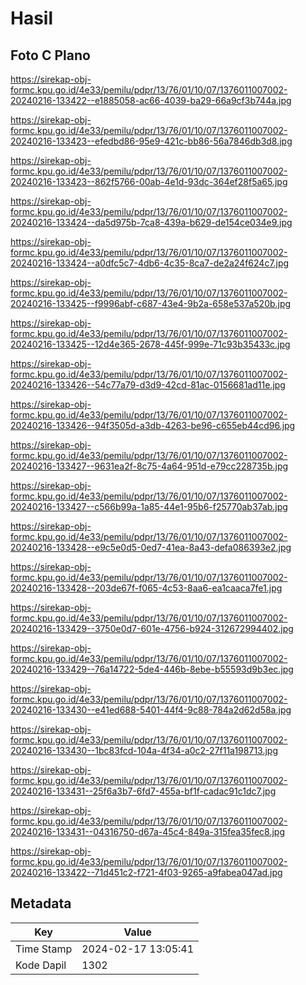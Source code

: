 # Hasil

## Foto C Plano

https://sirekap-obj-formc.kpu.go.id/4e33/pemilu/pdpr/13/76/01/10/07/1376011007002-20240216-133422--e1885058-ac66-4039-ba29-66a9cf3b744a.jpg

https://sirekap-obj-formc.kpu.go.id/4e33/pemilu/pdpr/13/76/01/10/07/1376011007002-20240216-133423--efedbd86-95e9-421c-bb86-56a7846db3d8.jpg

https://sirekap-obj-formc.kpu.go.id/4e33/pemilu/pdpr/13/76/01/10/07/1376011007002-20240216-133423--862f5766-00ab-4e1d-93dc-364ef28f5a65.jpg

https://sirekap-obj-formc.kpu.go.id/4e33/pemilu/pdpr/13/76/01/10/07/1376011007002-20240216-133424--da5d975b-7ca8-439a-b629-de154ce034e9.jpg

https://sirekap-obj-formc.kpu.go.id/4e33/pemilu/pdpr/13/76/01/10/07/1376011007002-20240216-133424--a0dfc5c7-4db6-4c35-8ca7-de2a24f624c7.jpg

https://sirekap-obj-formc.kpu.go.id/4e33/pemilu/pdpr/13/76/01/10/07/1376011007002-20240216-133425--f9996abf-c687-43e4-9b2a-658e537a520b.jpg

https://sirekap-obj-formc.kpu.go.id/4e33/pemilu/pdpr/13/76/01/10/07/1376011007002-20240216-133425--12d4e365-2678-445f-999e-71c93b35433c.jpg

https://sirekap-obj-formc.kpu.go.id/4e33/pemilu/pdpr/13/76/01/10/07/1376011007002-20240216-133426--54c77a79-d3d9-42cd-81ac-0156681ad11e.jpg

https://sirekap-obj-formc.kpu.go.id/4e33/pemilu/pdpr/13/76/01/10/07/1376011007002-20240216-133426--94f3505d-a3db-4263-be96-c655eb44cd96.jpg

https://sirekap-obj-formc.kpu.go.id/4e33/pemilu/pdpr/13/76/01/10/07/1376011007002-20240216-133427--9631ea2f-8c75-4a64-951d-e79cc228735b.jpg

https://sirekap-obj-formc.kpu.go.id/4e33/pemilu/pdpr/13/76/01/10/07/1376011007002-20240216-133427--c566b99a-1a85-44e1-95b6-f25770ab37ab.jpg

https://sirekap-obj-formc.kpu.go.id/4e33/pemilu/pdpr/13/76/01/10/07/1376011007002-20240216-133428--e9c5e0d5-0ed7-41ea-8a43-defa086393e2.jpg

https://sirekap-obj-formc.kpu.go.id/4e33/pemilu/pdpr/13/76/01/10/07/1376011007002-20240216-133428--203de67f-f065-4c53-8aa6-ea1caaca7fe1.jpg

https://sirekap-obj-formc.kpu.go.id/4e33/pemilu/pdpr/13/76/01/10/07/1376011007002-20240216-133429--3750e0d7-601e-4756-b924-312672994402.jpg

https://sirekap-obj-formc.kpu.go.id/4e33/pemilu/pdpr/13/76/01/10/07/1376011007002-20240216-133429--76a14722-5de4-446b-8ebe-b55593d9b3ec.jpg

https://sirekap-obj-formc.kpu.go.id/4e33/pemilu/pdpr/13/76/01/10/07/1376011007002-20240216-133430--e41ed688-5401-44f4-9c88-784a2d62d58a.jpg

https://sirekap-obj-formc.kpu.go.id/4e33/pemilu/pdpr/13/76/01/10/07/1376011007002-20240216-133430--1bc83fcd-104a-4f34-a0c2-27f11a198713.jpg

https://sirekap-obj-formc.kpu.go.id/4e33/pemilu/pdpr/13/76/01/10/07/1376011007002-20240216-133431--25f6a3b7-6fd7-455a-bf1f-cadac91c1dc7.jpg

https://sirekap-obj-formc.kpu.go.id/4e33/pemilu/pdpr/13/76/01/10/07/1376011007002-20240216-133431--04316750-d67a-45c4-849a-315fea35fec8.jpg

https://sirekap-obj-formc.kpu.go.id/4e33/pemilu/pdpr/13/76/01/10/07/1376011007002-20240216-133422--71d451c2-f721-4f03-9265-a9fabea047ad.jpg


## Metadata

| Key        | Value               |
| ---------- | ------------------- |
| Time Stamp | 2024-02-17 13:05:41 |
| Kode Dapil | 1302                |



